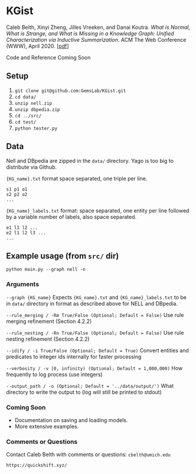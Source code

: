 # KGist

Caleb Belth, Xinyi Zheng, Jilles Vreeken, and Danai Koutra. _What is Normal, What is Strange, and What is Missing in a Knowledge Graph: Unified Characterization via Inductive Summarization_. ACM The Web Conference (WWW), April 2020. [[pdf](https://arxiv.org/abs/2003.10412)]

Code and Reference Coming Soon

## Setup

1. `git clone git@github.com:GemsLab/KGist.git`
2. `cd data/`
3. `unzip nell.zip`
4. `unzip dbpedia.zip`
5. `cd ../src/`
6. `cd test/`
7. `python tester.py`

## Data

Nell and DBpedia are zipped in the `data/` directory. Yago is too big to distribute via Github.

`{KG_name}.txt` format space separated, one triple per line.

```
s1 p1 o1
s2 p2 o2
...
```

`{KG_name}_labels.txt` format: space separated, one entity per line followed by a variable number of labels, also space separated.

```
e1 l1 l2 ...
e2 l1 l2 l3 ...
...
```

## Example usage (from `src/` dir)

`python main.py --graph nell -n`

### Arguments

`--graph {KG_name}` Expects `{KG_name}.txt` and `{KG_name}_labels.txt` to be in `data/` directory in format as described above for NELL and DBpedia.

`--rule_merging / -Rm True/False (Optional; Default = False)` Use rule merging refinement (Section 4.2.2)

`--rule_nesting / -Rn True/False (Optional; Default = False)` Use rule nesting refinement (Section 4.2.2)

`--idify / -i True/False (Optional; Default = True)` Convert entities and predicates to integer ids internally for faster processing

`--verbosity / -v [0, infinity) (Optional; Default = 1,000,000)` How frequently to log process (use integers)

`--output_path / -o (Optional; Default = '../data/output/')` What directory to write the output to (log will still be printed to stdout)

### Coming Soon

- Documentation on saving and loading models.
- More extensive examples.

### Comments or Questions

Contact Caleb Belth with comments or questions: `cbelth@umich.edu`

`https://quickshift.xyz/`
